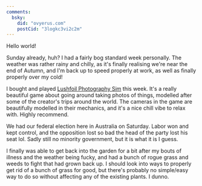 ```yaml
---
comments:
  bsky:
    did: "ovyerus.com"
    postCid: "3logkc3vi2c2m"
---
```


Hello world!

Sunday already, huh? I had a fairly bog standard week personally. The weather
was rather rainy and chilly, as it's finally realising we're near the end of
Autumn, and I'm back up to speed properly at work, as well as finally properly
over my cold!

I bought and played
[Lushfoil Photography Sim](https://annapurnainteractive.com/en/games/lushfoil-photography-sim)
this week. It's a really beautiful game about going around taking photos of
things, modelled after some of the creator's trips around the world. The cameras
in the game are beautifully modelled in their mechanics, and it's a nice chill
vibe to relax with. Highly recommend.

We had our federal election here in Australia on Saturday. Labor won and kept
control, and the opposition lost so bad the head of the party lost his seat lol.
Sadly still no minority government, but it is what it is I guess.

I finally was able to get back into the garden for a bit after my bouts of
illness and the weather being fucky, and had a bunch of rogue grass and weeds to
fight that had grown back up. I should look into ways to properly get rid of a
bunch of grass for good, but there's probably no simple/easy way to do so
without affecting any of the existing plants. I dunno.
